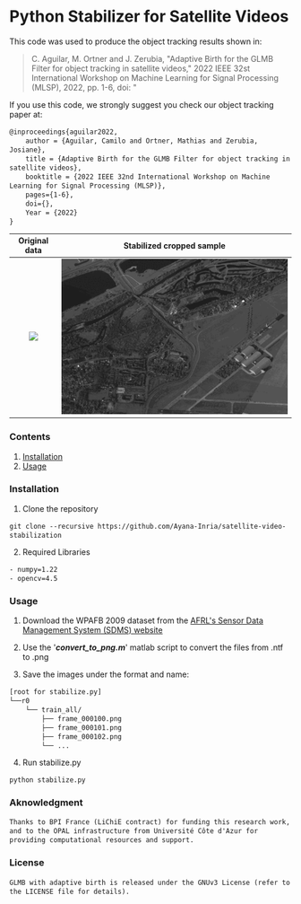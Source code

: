 # Python Stabilizer for Satellite Videos

This code was used to produce the object tracking results shown in:

> C. Aguilar, M. Ortner and J. Zerubia, "Adaptive Birth for the GLMB Filter for object tracking in satellite videos," 2022 IEEE 32st International Workshop on Machine Learning for Signal Processing (MLSP), 2022, pp. 1-6, doi: "

If you use this code, we strongly suggest you check our object tracking paper at:

    @inproceedings{aguilar2022,
        author = {Aguilar, Camilo and Ortner, Mathias and Zerubia, Josiane},
        title = {Adaptive Birth for the GLMB Filter for object tracking in satellite videos},
        booktitle = {2022 IEEE 32nd International Workshop on Machine Learning for Signal Processing (MLSP)},
        pages={1-6},
        doi={},
        Year = {2022}
    }

  |Original data | Stabilized cropped sample |
  |:--:| :--:|
  | <img src="animation.gif"> | <img src="smaller.gif" width=700px> |

### Contents
1. [Installation](#installation)
2. [Usage](#usage)

### Installation

1. Clone the repository
  ```Shell
  git clone --recursive https://github.com/Ayana-Inria/satellite-video-stabilization
  ```

2. Required Libraries

```Shell
- numpy=1.22
- opencv=4.5
```

### Usage

1. Download the WPAFB 2009 dataset from the [AFRL's Sensor Data Management System (SDMS) website](https://www.sdms.afrl.af.mil/index.php?collection=wpafb2009)

2. Use the '***convert_to_png.m***' matlab script to convert the files from .ntf to .png

3. Save the images under the format and name:

```
[root for stabilize.py]
└──r0
    └── train_all/
        ├── frame_000100.png
        ├── frame_000101.png
        ├── frame_000102.png
        └── ...
```

4. Run stabilize.py
```
python stabilize.py
```


### Aknowledgment
    Thanks to BPI France (LiChiE contract) for funding this research work, and to the OPAL infrastructure from Université Côte d'Azur for providing computational resources and support.

### License
    GLMB with adaptive birth is released under the GNUv3 License (refer to the LICENSE file for details).
